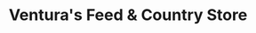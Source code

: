 ---
title: "Ventura's Feed & Country Store"
url: /hillsboro/venturas-feed-and-country-store/
shop: general
---